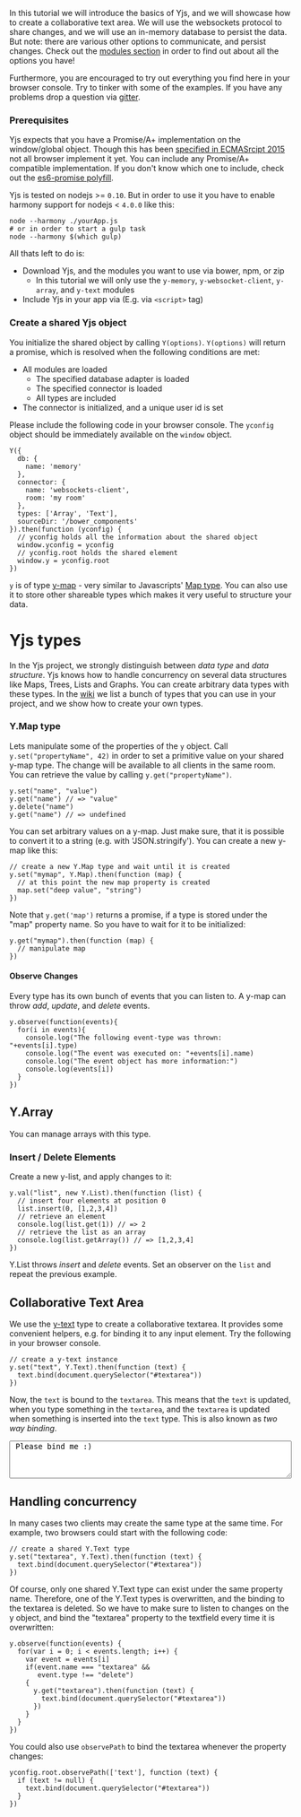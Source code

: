 

In this tutorial we will introduce the basics of Yjs, and we will showcase how to create a collaborative text area. We will use the websockets protocol to share changes, and we will use an in-memory database to persist the data. But note: there are various other options to communicate, and persist changes. Check out the [modules section](/modules) in order to find out about all the options you have!

Furthermore, you are encouraged to try out everything you find here in your browser console. Try to tinker with some of the examples. If you have any problems drop a question via [gitter](https://gitter.im/y-js/yjs).

### Prerequisites
Yjs expects that you have a Promise/A+ implementation on the window/global object. Though this has been [specified in ECMASrcipt 2015](https://developer.mozilla.org/en-US/docs/Web/JavaScript/Reference/Global_Objects/Promise) not all browser implement it yet. You can include any Promise/A+ compatible implementation. If you don't know which one to include, check out the [es6-promise polyfill](https://github.com/jakearchibald/es6-promise).

Yjs is tested on nodejs >= `0.10`. But in order to use it you have to enable harmony support for nodejs < `4.0.0` like this:
```
node --harmony ./yourApp.js
# or in order to start a gulp task
node --harmony $(which gulp)
```

All thats left to do is:
* Download Yjs, and the modules you want to use via bower, npm, or zip
  * In this tutorial we will only use the `y-memory`, `y-websocket-client`, `y-array`, and `y-text` modules
* Include Yjs in your app via (E.g. via `<script>` tag)

### Create a shared Yjs object
You initialize the shared object by calling `Y(options)`. `Y(options)` will return a promise, which is resolved when the following conditions are met:
* All modules are loaded
  * The specified database adapter is loaded
  * The specified connector is loaded
  * All types are included
* The connector is initialized, and a unique user id is set

Please include the following code in your browser console. The `yconfig` object
should be immediately available on the `window` object.

```
Y({
  db: {
    name: 'memory'
  },
  connector: {
    name: 'websockets-client',
    room: 'my room'
  },
  types: ['Array', 'Text'],
  sourceDir: '/bower_components'
}).then(function (yconfig) {
  // yconfig holds all the information about the shared object
  window.yconfig = yconfig
  // yconfig.root holds the shared element
  window.y = yconfig.root
})
```

`y` is of type [y-map](/modules/y-map) - very similar to Javascripts' [Map type](https://developer.mozilla.org/de/docs/Web/JavaScript/Reference/Global_Objects/Map).
You can also use it to store other shareable types which makes it very useful to structure your data.

# Yjs types
In the Yjs project, we strongly distinguish between *data type* and *data structure*. Yjs knows how to handle concurrency on several data structures like Maps, Trees, Lists and Graphs. You can create arbitrary data types with these types. In the [wiki](https://github.com/y-js/yjs/wiki) we list a bunch of types that you can use in your project, and we show how to create your own types.

### Y.Map type
Lets manipulate some of the properties of the `y` object.
Call `y.set("propertyName", 42)` in order to set a primitive value on your shared y-map type.
The change will be available to all clients in the same room. You can retrieve the value by calling `y.get("propertyName")`.

```
y.set("name", "value")
y.get("name") // => "value"
y.delete("name")
y.get("name") // => undefined
```

You can set arbitrary values on a y-map. Just make sure, that it is possible to convert it to a string (e.g. with 'JSON.stringify'). You can create a new y-map like this:

```
// create a new Y.Map type and wait until it is created
y.set("mymap", Y.Map).then(function (map) {
  // at this point the new map property is created
  map.set("deep value", "string")
})
```

Note that `y.get('map')` returns a promise, if a type is stored under the "map" property name. So you have to wait for it to be initialized:
```
y.get("mymap").then(function (map) {
  // manipulate map
})
```

#### Observe Changes
Every type has its own bunch of events that you can listen to. A y-map can throw *add*, *update*, and *delete* events.

```
y.observe(function(events){
  for(i in events){
    console.log("The following event-type was thrown: "+events[i].type)
    console.log("The event was executed on: "+events[i].name)
    console.log("The event object has more information:")
    console.log(events[i])
  }
})
```

## Y.Array

You can manage arrays with this type.

### Insert / Delete Elements

Create a new y-list, and apply changes to it:
```
y.val("list", new Y.List).then(function (list) {
  // insert four elements at position 0
  list.insert(0, [1,2,3,4])
  // retrieve an element
  console.log(list.get(1)) // => 2
  // retrieve the list as an array
  console.log(list.getArray()) // => [1,2,3,4]
})

```
Y.List throws *insert* and *delete* events. Set an observer on the `list` and repeat the previous example.

## Collaborative Text Area
We use the [y-text](https://github.com/y-js/y-text) type to create a collaborative textarea. It provides some convenient helpers, e.g. for binding it to any input element. Try the following in your browser console.

```
// create a y-text instance
y.set("text", Y.Text).then(function (text) {
  text.bind(document.querySelector("#textarea"))
})
```

Now, the `text` is bound to the `textarea`. This means that the `text` is updated, when you type something in the `textarea`, and the `textarea` is updated when something is inserted into the `text` type. This is also known as *two way binding*.

<textarea id="textarea" style="width: 100%;height:5em"> Please bind me :)</textarea>

## Handling concurrency

In many cases two clients may create the same type at the same time. For example, two browsers could start with the following code:

```
// create a shared Y.Text type
y.set("textarea", Y.Text).then(function (text) {
  text.bind(document.querySelector("#textarea"))
})
```

Of course, only one shared Y.Text type can exist under the same property name. Therefore, one of the Y.Text types is overwritten, and the binding to the textarea is deleted. So we have to make sure to listen to changes on the y object, and bind the "textarea" property to the textfield every time it is overwritten:

```
y.observe(function(events) {
  for(var i = 0; i < events.length; i++) {
    var event = events[i]
    if(event.name === "textarea" &&
       event.type !== "delete")
    {
      y.get("textarea").then(function (text) {
        text.bind(document.querySelector("#textarea"))
      })
    }
  }
})
```

You could also use `observePath` to bind the textarea whenever the property changes:
```
yconfig.root.observePath(['text'], function (text) {
  if (text != null) {
    text.bind(document.querySelector("#textarea"))
  }
})
```
